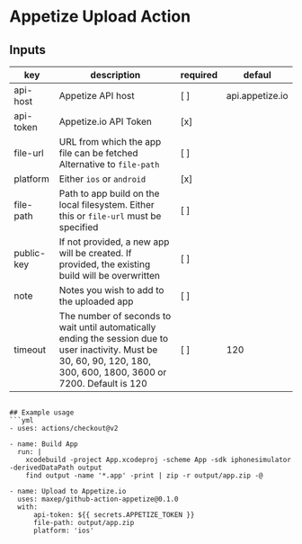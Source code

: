 # Appetize Upload Action

## Inputs

|key|description|required|defaul|
|---|---|---|---|
|api-host|Appetize API host|[ ]|api.appetize.io|
|api-token|Appetize.io API Token|[x]||
|file-url|URL from which the app file can be fetched Alternative to `file-path`|[ ]||
|platform|Either `ios` or `android`|[x]||
|file-path|Path to app build on the local filesystem. Either this or `file-url` must be specified|[ ]||
|public-key|If not provided, a new app will be created. If provided, the existing build will be overwritten|[ ]||
|note|Notes you wish to add to the uploaded app|[ ]||
|timeout|The number of seconds to wait until automatically ending the session due to user inactivity. Must be 30, 60, 90, 120, 180, 300, 600, 1800, 3600 or 7200. Default is 120|[ ]|120|

```

## Example usage
```yml
- uses: actions/checkout@v2

- name: Build App
  run: |
    xcodebuild -project App.xcodeproj -scheme App -sdk iphonesimulator -derivedDataPath output
    find output -name '*.app' -print | zip -r output/app.zip -@

- name: Upload to Appetize.io
  uses: maxep/github-action-appetize@0.1.0
  with:
      api-token: ${{ secrets.APPETIZE_TOKEN }} 
      file-path: output/app.zip
      platform: 'ios'
```